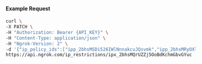 <!-- Code generated for API Clients. DO NOT EDIT. -->

#### Example Request

```bash
curl \
-X PATCH \
-H "Authorization: Bearer {API_KEY}" \
-H "Content-Type: application/json" \
-H "Ngrok-Version: 2" \
-d '{"ip_policy_ids":["ipp_2bhsMSDi526IWlNnnakcuJQsvmk","ipp_2bhsMRyOXltNgZyeJvfnRosl4ha"]}' \
https://api.ngrok.com/ip_restrictions/ipx_2bhsMQrUZZj5OoBdKchmGbvGYuc
```
